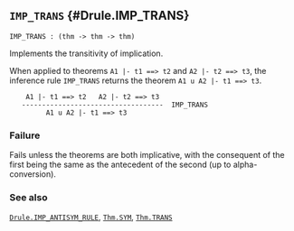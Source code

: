 ## `IMP_TRANS` {#Drule.IMP_TRANS}


```
IMP_TRANS : (thm -> thm -> thm)
```



Implements the transitivity of implication.


When applied to theorems `A1 |- t1 ==> t2` and `A2 |- t2 ==> t3`,
the inference rule `IMP_TRANS` returns the theorem `A1 u A2 |- t1 ==> t3`.
    
        A1 |- t1 ==> t2   A2 |- t2 ==> t3
       -----------------------------------  IMP_TRANS
             A1 u A2 |- t1 ==> t3
    



### Failure

Fails unless the theorems are both implicative, with the consequent of the
first being the same as the antecedent of the  second (up to alpha-conversion).

### See also

[`Drule.IMP_ANTISYM_RULE`](#Drule.IMP_ANTISYM_RULE), [`Thm.SYM`](#Thm.SYM), [`Thm.TRANS`](#Thm.TRANS)

